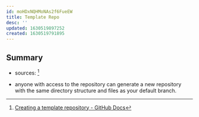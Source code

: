 ```yaml
---
id: moHDxNQHMoNAs2f6FueEW
title: Template Repo
desc: ''
updated: 1630519897252
created: 1630519791895
---
```


## Summary
- sources: [^1]

- anyone with access to the repository can generate a new repository with the same directory structure and files as your default branch.

[^1]: [Creating a template repository - GitHub Docs](https://docs.github.com/en/github/creating-cloning-and-archiving-repositories/creating-a-repository-on-github/creating-a-template-repository)
[^2]: [GitHub introduces ‘Template repository’ for easy boilerplate code management and distribution | Packt Hub](https://hub.packtpub.com/github-introduces-template-repository-for-easy-boilerplate-code-management-and-distribution/)